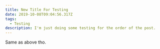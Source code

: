 ```yaml
---
title: New Title For Testing
date: 2019-10-08T09:04:56.317Z
tags:
  - Testing
description: I'm just doing some testing for the order of the post.
---
```

Same as above tho.

